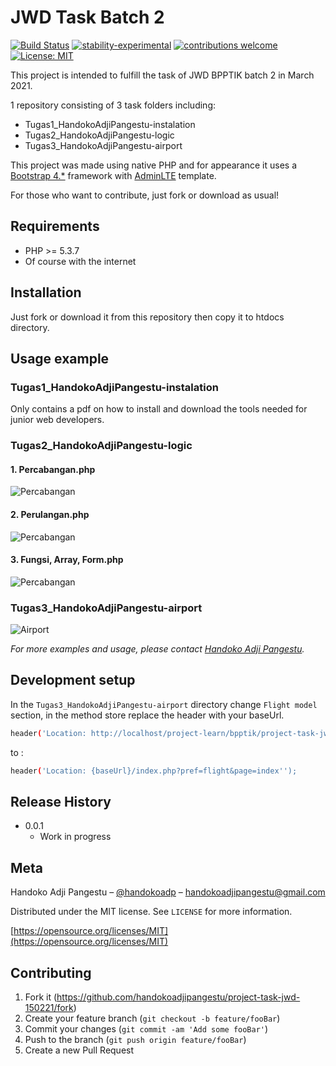 # JWD Task Batch 2

[![Build Status](https://travis-ci.org/dwyl/esta.svg?branch=master)](https://github.com/handokoadjipangestu/project-task-jwd-150221)
[![stability-experimental](https://img.shields.io/badge/stability-experimental-orange.svg)](https://github.com/handokoadjipangestu/project-task-jwd-150221)
[![contributions welcome](https://img.shields.io/badge/contributions-welcome-brightgreen.svg?style=flat)](https://github.com/handokoadjipangestu/project-task-jwd-150221/fork)
[![License: MIT](https://img.shields.io/badge/License-MIT-yellow.svg)](https://opensource.org/licenses/MIT)

This project is intended to fulfill the task of JWD BPPTIK batch 2 in March 2021.

1 repository consisting of 3 task folders including:

- Tugas1_HandokoAdjiPangestu-instalation
- Tugas2_HandokoAdjiPangestu-logic
- Tugas3_HandokoAdjiPangestu-airport

This project was made using native PHP and for appearance it uses a [Bootstrap 4.\*](https://getbootstrap.com/docs/4.0/getting-started/introduction/) framework with [AdminLTE](https://adminlte.io/) template.

For those who want to contribute, just fork or download as usual!

## Requirements

- PHP >= 5.3.7
- Of course with the internet

## Installation

Just fork or download it from this repository then copy it to htdocs directory.

## Usage example

### Tugas1_HandokoAdjiPangestu-instalation

Only contains a pdf on how to install and download the tools needed for junior web developers.

### Tugas2_HandokoAdjiPangestu-logic

#### 1. Percabangan.php

![Percabangan](http://bebaskripsi.000webhostapp.com/project-task-jwd-150221/Tugas2_HandokoAdjiPangestu-logic-1.png)

#### 2. Perulangan.php

![Percabangan](http://bebaskripsi.000webhostapp.com/project-task-jwd-150221/Tugas2_HandokoAdjiPangestu-logic-2.png)

#### 3. Fungsi, Array, Form.php

![Percabangan](http://bebaskripsi.000webhostapp.com/project-task-jwd-150221/Tugas2_HandokoAdjiPangestu-logic-3.png)

### Tugas3_HandokoAdjiPangestu-airport

![Airport](http://bebaskripsi.000webhostapp.com/project-task-jwd-150221/Tugas3_HandokoAdjiPangestu-airport-dashboard.png)

_For more examples and usage, please contact [Handoko Adji Pangestu](https://www.instagram.com/handokodp/)._

## Development setup

In the `Tugas3_HandokoAdjiPangestu-airport` directory change `Flight model` section, in the method store replace the header with your baseUrl.

```sh
header('Location: http://localhost/project-learn/bpptik/project-task-jwd-150221-airport/index.php?pref=flight&page=index');
```

to :

```sh
header('Location: {baseUrl}/index.php?pref=flight&page=index'');
```

## Release History

- 0.0.1
  - Work in progress

## Meta

Handoko Adji Pangestu – [@handokoadp](https://www.instagram.com/handokoadp/) – handokoadjipangestu@gmail.com

Distributed under the MIT license. See `LICENSE` for more information.

[https://opensource.org/licenses/MIT](https://opensource.org/licenses/MIT)

## Contributing

1. Fork it (<https://github.com/handokoadjipangestu/project-task-jwd-150221/fork>)
2. Create your feature branch (`git checkout -b feature/fooBar`)
3. Commit your changes (`git commit -am 'Add some fooBar'`)
4. Push to the branch (`git push origin feature/fooBar`)
5. Create a new Pull Request
